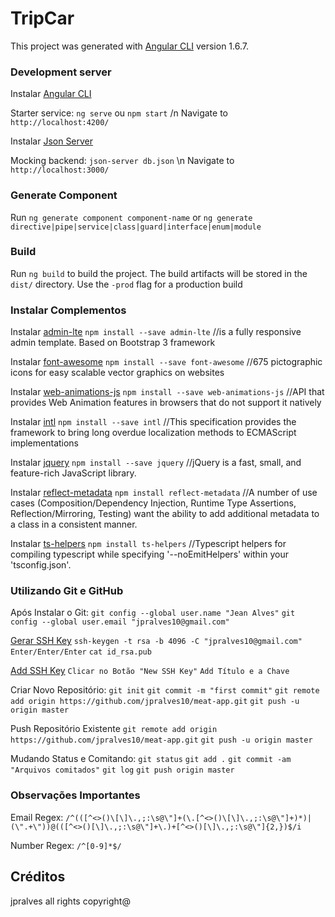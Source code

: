 # TripCar

This project was generated with [Angular CLI](https://github.com/angular/angular-cli) version 1.6.7.

### Development server

Instalar [Angular CLI](https://cli.angular.io/)

Starter service: `ng serve` ou `npm start` /n
Navigate to `http://localhost:4200/`

Instalar [Json Server](https://www.npmjs.com/package/json-server)

Mocking backend: `json-server db.json` \n
Navigate to `http://localhost:3000/`

### Generate Component

Run `ng generate component component-name` or `ng generate directive|pipe|service|class|guard|interface|enum|module`

### Build

Run `ng build` to build the project. The build artifacts will be stored in the `dist/` directory. Use the `-prod` flag for a production build

### Instalar Complementos

Instalar [admin-lte](https://www.npmjs.com/package/admin-lte)
`npm install --save admin-lte` //is a fully responsive admin template. Based on Bootstrap 3 framework

Instalar [font-awesome](https://www.npmjs.com/package/font-awesome)
`npm install --save font-awesome` //675 pictographic icons for easy scalable vector graphics on websites

Instalar [web-animations-js](https://www.npmjs.com/package/web-animations-js)
`npm install --save web-animations-js` //API that provides Web Animation features in browsers that do not support it natively

Instalar [intl](https://www.npmjs.com/package/intl)
`npm install --save intl` //This specification provides the framework to bring long overdue localization methods to ECMAScript implementations

Instalar [jquery](https://www.npmjs.com/package/jquery)
`npm install --save jquery` //jQuery is a fast, small, and feature-rich JavaScript library.

Instalar [reflect-metadata](https://www.npmjs.com/package/reflect-metadata)
`npm install reflect-metadata` //A number of use cases (Composition/Dependency Injection, Runtime Type Assertions, Reflection/Mirroring, Testing) want the ability to add additional metadata to a class in a consistent manner.

Instalar [ts-helpers](https://www.npmjs.com/package/ts-helpers)
`npm install ts-helpers` //Typescript helpers for compiling typescript while specifying '--noEmitHelpers' within your 'tsconfig.json'.

### Utilizando Git e GitHub

Após Instalar o Git: 
`git config --global user.name "Jean Alves"`
`git config --global user.email "jpralves10@gmail.com"`

[Gerar SSH Key](https://help.github.com/articles/generating-a-new-ssh-key-and-adding-it-to-the-ssh-agent/)
`ssh-keygen -t rsa -b 4096 -C "jpralves10@gmail.com"`
`Enter/Enter/Enter`
`cat id_rsa.pub`

[Add SSH Key](https://github.com/settings/ssh/new)
`Clicar no Botão "New SSH Key"`
`Add Título e a Chave`

Criar Novo Repositório:
`git init`
`git commit -m "first commit"`
`git remote add origin https://github.com/jpralves10/meat-app.git`
`git push -u origin master`

Push Repositório Existente
`git remote add origin https://github.com/jpralves10/meat-app.git`
`git push -u origin master`

Mudando Status e Comitando:
`git status`
`git add .`
`git commit -am "Arquivos comitados"`
`git log`
`git push origin master`

### Observações Importantes

Email Regex: `/^(([^<>()\[\]\.,;:\s@\"]+(\.[^<>()\[\]\.,;:\s@\"]+)*)|(\".+\"))@(([^<>()[\]\.,;:\s@\"]+\.)+[^<>()[\]\.,;:\s@\"]{2,})$/i`

Number Regex:
`/^[0-9]*$/`

## Créditos

jpralves all rights copyright@

